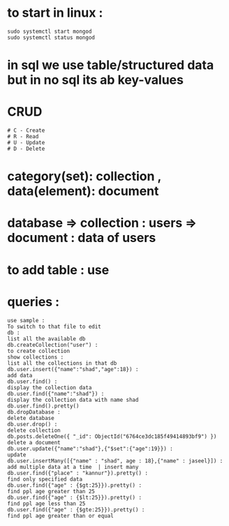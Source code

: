 # to start in linux : 
    sudo systemctl start mongod
    sudo systemctl status mongod


# in sql we use table/structured data but in no sql its ab key-values 

# CRUD
    # C - Create
    # R - Read
    # U - Update
    # D - Delete

# category(set): collection , data(element): document

# database => collection : users => document : data of users 
# to add table : use 
# queries : 
    use sample :                                                            To switch to that file to edit
    db :                                                                    list all the available db
    db.createCollection("user") :                                           to create collection 
    show collections :                                                      list all the collections in that db
    db.user.insert({"name":"shad","age":18}) :                              add data
    db.user.find() :                                                        display the collection data 
    db.user.find({"name":"shad"}) :                                         display the collection data with name shad
    db.user.find().pretty()
    db.dropDatabase :                                                       delete database
    db.user.drop() :                                                        delete collection
    db.posts.deleteOne({ "_id": ObjectId("6764ce3dc185f49414893bf9") })     delete a document
    db.user.update({"name":"shad"},{"$set":{"age":19}}) :                   update
    db.user.insertMany([{"name" : "shad", age : 18},{"name" : jaseel}]) :   add multiple data at a time  | insert many
    db.user.find({"place" : "kannur"}).pretty() :                           find only specified data
    db.user.find({"age" : {$gt:25}}).pretty() :                             find ppl age greater than 25 
    db.user.find({"age" : {$lt:25}}).pretty() :                             find ppl age less than 25
    db.user.find({"age" : {$gte:25}}).pretty() :                            find ppl age greater than or equal 

    

